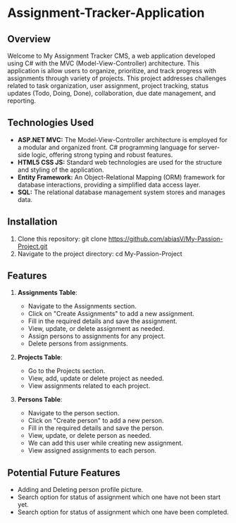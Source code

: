 # Assignment-Tracker-Application

## Overview

Welcome to My  Assignment Tracker CMS, a web application developed using C# with the MVC (Model-View-Controller) architecture. This application is allow users to organize, prioritize, and track progress with assignments through variety of projects.
This project addresses challenges related to task organization, user assignment, project tracking, status updates (Todo, Doing, Done), collaboration, due date management, and reporting.

## Technologies Used

- **ASP.NET MVC:** The Model-View-Controller architecture is employed for a modular and organized front. C# programming language for server-side logic, offering strong typing and robust features.
- **HTML5 CSS JS:** Standard web technologies are used for the structure and styling of the application.
- **Entity Framework:** An Object-Relational Mapping (ORM) framework for database interactions, providing a simplified data access layer.
- **SQL:** The relational database management system stores and manages data.

## Installation
1. Clone this repository: git clone https://github.com/abiasV/My-Passion-Project.git
2. Navigate to the project directory: cd My-Passion-Project

## Features

1. **Assignments Table**:
   - Navigate to the Assignments section.
   - Click on "Create Assignments" to add a new assignment.
   - Fill in the required details and save the assignment.
   - View, update, or delete assignment as needed.
   - Assign persons to assignments for any project.
   - Delete persons from assignments.

2. **Projects Table**:
   - Go to the Projects section.
   - View, add, update or delete project as needed.
   - View assignments related to each project.

3. **Persons Table**:
   - Navigate to the person section.
   - Click on "Create person" to add a new person.
   - Fill in the required details and save the person.
   - View, update, or delete person as needed.
   - We can add this user while creating new assignment.
   - View assigned assignments to each person.

## Potential Future Features

- Adding and Deleting person profile picture.
- Search option for status of assignment which one have not been start yet.
- Search option for status of assignment which one have been completed.
